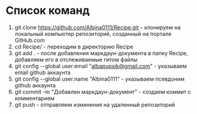 # Список команд   

1. git clone https://github.com/Albina0111/Recipe.git - клонируем на локальный компьютер репозиторий, созданный на портале GitHub.com  
2. cd Recipe/ - переходим в директорию Recipe  
3. git add . - после добавления маркдаун-документа в папку Recipe, добавляем его в отслеживаемые гитом файлы   
4. git config --global user.email "albapupsik@gmail.com" - указываем email github аккаунта  
5. git config --global user.name "Albina0111" - указываем псевдоним github аккаунта  
6. git commit -m "Добавлен маркдаун-документ" - создаем коммит с комментарием  
7. git push - отправляем изменения на удаленный репозиторий  